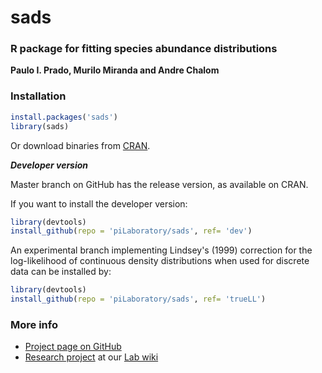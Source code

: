 # sads


### R package for fitting species abundance distributions

**Paulo I. Prado, Murilo Miranda and Andre Chalom**

### Installation

```r
install.packages('sads')
library(sads)
```
Or download binaries from [CRAN](http://cran.r-project.org/web/packages/sads).

***Developer version***

Master branch on GitHub has the release version, as available on CRAN. 

If you want to install the developer version: 

```r
library(devtools)
install_github(repo = 'piLaboratory/sads', ref= 'dev')
```

An experimental branch implementing Lindsey's (1999) correction for the log-likelihood
of continuous density distributions when used for discrete data can be installed by:

```r
library(devtools)
install_github(repo = 'piLaboratory/sads', ref= 'trueLL')
```


### More info
  - [Project page on GitHub](http://piLaboratory.github.io/sads/)
  - [Research project](http://ecologia.ib.usp.br/let/doku.php?id=engl:projects:sads) at our [Lab wiki](http://ecologia.ib.usp.br/let)

